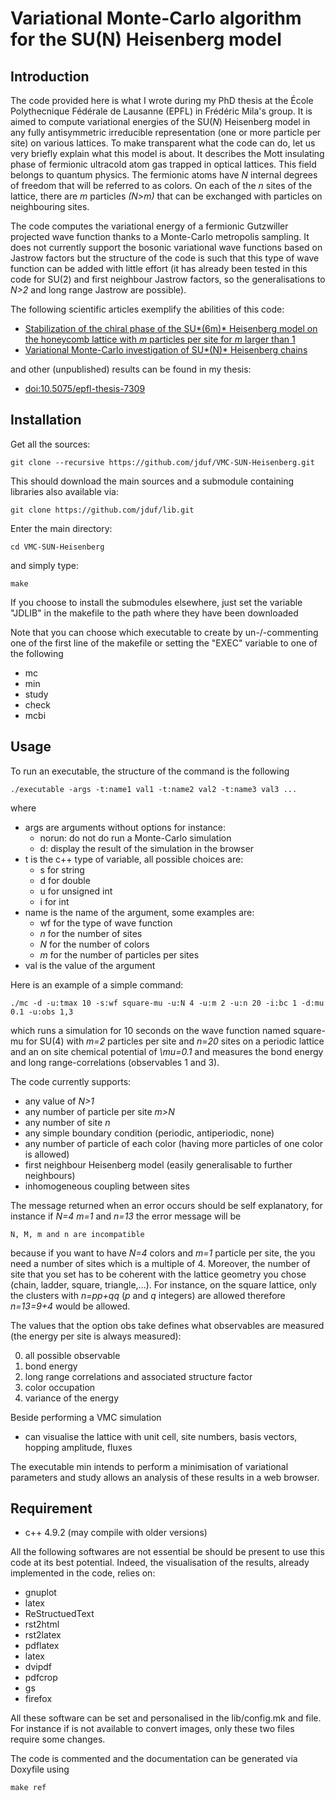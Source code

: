 Variational Monte-Carlo algorithm for the SU(N) Heisenberg model
===

Introduction
---

The code provided here is what I wrote during my PhD thesis at the École
Polythecnique Fédérale de Lausanne (EPFL) in Frédéric Mila's group. It is aimed
to compute variational energies of the SU(*N*) Heisenberg model in any fully
antisymmetric irreducible representation (one or more particle per site) on
various lattices. To make transparent what the code can do, let us very briefly
explain what this model is about. It describes the Mott insulating phase of
fermionic ultracold atom gas trapped in optical lattices. This field belongs
to quantum physics. The fermionic atoms have *N* internal degrees of freedom
that will be referred to as colors. On each of the *n* sites of the lattice,
there are *m* particles *(N>m)* that can be exchanged with particles on
neighbouring sites.

The code computes the variational energy of a fermionic Gutzwiller projected
wave function thanks to a Monte-Carlo metropolis sampling. It does not
currently support the bosonic variational wave functions based on Jastrow
factors but the structure of the code is such that this type of wave function
can be added with little effort (it has already been tested in this code for
SU(2) and first neighbour Jastrow factors, so the generalisations to *N>2* and
long range Jastrow are possible).

The following scientific articles exemplify the abilities of this code:

+ [Stabilization of the chiral phase of the SU*(6m)* Heisenberg model on the honeycomb lattice with *m* particles per site for *m* larger than 1](https://arxiv.org/abs/1607.05227)
+ [Variational Monte-Carlo investigation of SU*(N)* Heisenberg chains](https://arxiv.org/abs/1502.01895)

and other (unpublished) results can be found in my thesis:

+ [doi:10.5075/epfl-thesis-7309](https://infoscience.epfl.ch/record/222440)

Installation
---

Get all the sources:

	git clone --recursive https://github.com/jduf/VMC-SUN-Heisenberg.git

This should download the main sources and a submodule containing libraries
also available via:

	git clone https://github.com/jduf/lib.git

Enter the main directory:

	cd VMC-SUN-Heisenberg

and simply type:

	make

If you choose to install the submodules elsewhere, just set the variable
"JDLIB" in the makefile to the path where they have been downloaded 

Note that you can choose which executable to create by un-/-commenting one of
the first line of the makefile or setting the "EXEC" variable to one of the
following

+ mc
+ min
+ study
+ check
+ mcbi

Usage
---

To run an executable, the structure of the command is the following

	./executable -args -t:name1 val1 -t:name2 val2 -t:name3 val3 ...

where

+ args are arguments without options for instance:
	- norun: do not do run a Monte-Carlo simulation
	- d: display the result of the simulation in the browser
+ t is the c++ type of variable, all possible choices are:
	- s for string
	- d for double
	- u for unsigned int
	- i for int
+ name is the name of the argument, some examples are:
	- wf for the type of wave function
	- *n* for the number of sites
	- *N* for the number of colors
	- *m* for the number of particles per sites
+ val is the value of the argument

Here is an example of a simple command:

	./mc -d -u:tmax 10 -s:wf square-mu -u:N 4 -u:m 2 -u:n 20 -i:bc 1 -d:mu 0.1 -u:obs 1,3

which runs a simulation for 10 seconds on the wave function named square-mu for
SU(4) with *m=2* particles per site and *n=20* sites on a periodic lattice and
an on site chemical potential of *\mu=0.1* and measures the bond energy and
long range-correlations (observables 1 and 3).

The code currently supports:

+ any value of *N>1*
+ any number of particle per site *m>N*
+ any number of site *n*
+ any simple boundary condition (periodic, antiperiodic, none)
+ any number of particle of each color (having more particles of one color is
  allowed)
+ first neighbour Heisenberg model (easily generalisable to further
  neighbours)
+ inhomogeneous coupling between sites

The message returned when an error occurs should be self explanatory, for
instance if *N=4 m=1* and *n=13* the error message will be

	N, M, m and n are incompatible

because if you want to have *N=4* colors and *m=1* particle per site, the you
need a number of sites which is a multiple of 4. Moreover, the number of site
that you set has to be coherent with the lattice geometry you chose (chain,
ladder, square, triangle,...). For instance, on the square lattice, only the
clusters with *n=pp+qq* (*p* and *q* integers) are allowed therefore *n=13=9+4*
would be allowed.

The values that the option obs take defines what observables are measured (the
energy per site is always measured):

0. all possible observable
1. bond energy
2. long range correlations and associated structure factor
3. color occupation
4. variance of the energy

Beside performing a VMC simulation

+ can visualise the lattice with unit cell, site numbers, basis vectors,
  hopping amplitude, fluxes


The executable min intends to perform a minimisation of variational parameters
and study allows an analysis of these results in a web browser.

Requirement
---

+ c++ 4.9.2 (may compile with older versions)

All the following softwares are not essential be should be present to use this
code at its best potential. Indeed, the visualisation of the results, already
implemented in the code, relies on:

+ gnuplot
+ latex
+ ReStructuedText
+ rst2html
+ rst2latex
+ pdflatex
+ latex
+ dvipdf
+ pdfcrop
+ gs
+ firefox

All these software can be set and personalised in the lib/config.mk and file.
For instance if is not available to convert images, only these two files
require some changes.

The code is commented and the documentation can be generated via Doxyfile using

	make ref
